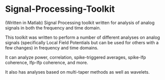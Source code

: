 # Signal-Processing-Toolkit
(Written in Matlab)  Signal Processing toolkit written for analysis of analog signals in both the frequency and time domain.


This toolkit was written to perform a number of different analyses on analog signals (specifically Local Field Potentials but can be used for others with a few changes) in frequency and time domains.

It can analyze power, correlation, spike-triggered averages, spike-lfp coherence, lfp-lfp coherence, and more.

It also has analyses based on multi-taper methods as well as wavelets.  
